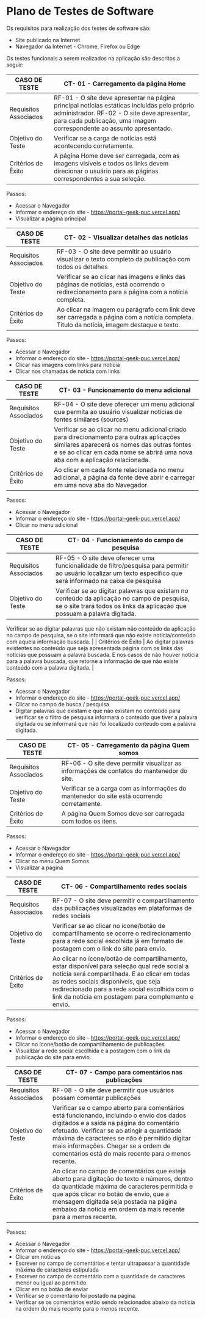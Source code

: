 # Plano de Testes de Software

Os requisitos para realização dos testes de software são:

- Site publicado na Internet
- Navegador da Internet - Chrome, Firefox ou Edge

Os testes funcionais a serem realizados na aplicação são descritos a seguir:

| CASO DE TESTE         | CT- 01 - Carregamento da página Home                                                                                                                                                                                |
| --------------------- | ------------------------------------------------------------------------------------------------------------------------------------------------------------------------------------------------------------------- |
| Requisitos Associados | RF-01 - O site deve apresentar na página principal notícias estáticas incluídas pelo próprio administrador. RF-02 - O site deve apresentar, para cada publicação, uma imagem correspondente ao assunto apresentado. |
| Objetivo do Teste     | Verificar se a carga de notícias está acontecendo corretamente.                                                                                                                                                     |
| Critérios de Êxito    | A página Home deve ser carregada, com as imagens visíveis e todos os links devem direcionar o usuário para as páginas correspondentes a sua seleção.                                                                |

Passos:

- Acessar o Navegador
- Informar o endereço do site - https://portal-geek-puc.vercel.app/
- Visualizar a página principal

| CASO DE TESTE         | CT- 02 - Visualizar detalhes das notícias                                                                                                   |
| --------------------- | ------------------------------------------------------------------------------------------------------------------------------------------- |
| Requisitos Associados | RF-03 - O site deve permitir ao usuário visualizar o texto completo da publicação com todos os detalhes                                     |
| Objetivo do Teste     | Verificar se ao clicar nas imagens e links das páginas de notícias, está ocorrendo o redirecionamento para a página com a notícia completa. |
| Critérios de Êxito    | Ao clicar na imagem ou parágrafo com link deve ser carregada a página com a notícia completa. Título da notícia, imagem destaque e texto.   |

Passos:

- Acessar o Navegador
- Informar o endereço do site - https://portal-geek-puc.vercel.app/
- Clicar nas imagens com links para notícia
- Clicar nos chamadas de notícia com links

| CASO DE TESTE         | CT- 03 - Funcionamento do menu adicional                                                                                                                                                                                  |
| --------------------- | ------------------------------------------------------------------------------------------------------------------------------------------------------------------------------------------------------------------------- |
| Requisitos Associados | RF-04 - O site deve oferecer um menu adicional que permita ao usuário visualizar notícias de fontes similares (sources)                                                                                                   |
| Objetivo do Teste     | Verificar se ao clicar no menu adicional criado para direcionamento para outras aplicações similares aparecerá os nomes das outras fontes e se ao clicar em cada nome se abrirá uma nova aba com a aplicação relacionada. |
| Critérios de Êxito    | Ao clicar em cada fonte relacionada no menu adicional, a página da fonte deve abrir e carregar em uma nova aba do Navegador.                                                                                              |

Passos:

- Acessar o Navegador
- Informar o endereço do site - https://portal-geek-puc.vercel.app/
- Clicar no menu adicional

| CASO DE TESTE         | CT- 04 - Funcionamento do campo de pesquisa                                                                                                                             |
| --------------------- | ----------------------------------------------------------------------------------------------------------------------------------------------------------------------- |
| Requisitos Associados | RF-05 - O site deve oferecer uma funcionalidade de filtro/pesquisa para permitir ao usuário localizar um texto específico que será informado na caixa de pesquisa       |
| Objetivo do Teste     | Verificar se ao digitar palavras que existam no conteúdo da aplicação no campo de pesquisa, se o site trará todos os links da aplicação que possuam a palavra digitada. |

Verificar se ao digitar palavras que não existam não conteúdo da aplicação no campo de pesquisa, se o site informará que não existe notícia/conteúdo com aquela informação buscada.
|
| Critérios de Êxito | Ao digitar palavras existentes no conteúdo que seja apresentada página com os links das notícias que possuam a palavra buscada. E nos casos de não houver notícia para a palavra buscada, que retorne a informação de que não existe conteúdo com a palavra digitada. |

Passos:

- Acessar o Navegador
- Informar o endereço do site - https://portal-geek-puc.vercel.app/
- Clicar no campo de busca / pesquisa
- Digitar palavras que existam e que não existam no conteúdo para verificar se o filtro de pesquisa informará o conteúdo que tiver a palavra digitada ou se informará que não foi localizado conteúdo com a palavra digitada.

| CASO DE TESTE         | CT- 05 - Carregamento da página Quem somos                                                 |
| --------------------- | ------------------------------------------------------------------------------------------ |
| Requisitos Associados | RF-06 - O site deve permitir visualizar as informações de contatos do mantenedor do site.  |
| Objetivo do Teste     | Verificar se a carga com as informações do mantenedor do site está ocorrendo corretamente. |
| Critérios de Êxito    | A página Quem Somos deve ser carregada com todos os itens.                                 |

Passos:

- Acessar o Navegador
- Informar o endereço do site - https://portal-geek-puc.vercel.app/
- Clicar no menu Quem Somos
- Visualizar a página

| CASO DE TESTE         | CT- 06 - Compartilhamento redes sociais                                                                                                                                                                                                                                                       |
| --------------------- | --------------------------------------------------------------------------------------------------------------------------------------------------------------------------------------------------------------------------------------------------------------------------------------------- |
| Requisitos Associados | RF-07 - O site deve permitir o compartilhamento das publicações visualizadas em plataformas de redes sociais                                                                                                                                                                                  |
| Objetivo do Teste     | Verificar se ao clicar no ícone/botão de compartilhamento se ocorre o redirecionamento para a rede social escolhida já em formato de postagem com o link do site para envio.                                                                                                                  |
| Critérios de Êxito    | Ao clicar no ícone/botão de compartilhamento, estar disponível para seleção qual rede social a notícia será compartilhada. E ao clicar em todas as redes sociais disponíveis, que seja redirecionado para a rede social escolhida com o link da notícia em postagem para complemento e envio. |

Passos:

- Acessar o Navegador
- Informar o endereço do site - https://portal-geek-puc.vercel.app/
- Clicar no ícone/botão de compartilhamento de publicações
- Visualizar a rede social escolhida e a postagem com o link da publicação do site para envio.

| CASO DE TESTE         | CT- 07 - Campo para comentários nas publicações                                                                                                                                                                                                                                                                                     |
| --------------------- | ----------------------------------------------------------------------------------------------------------------------------------------------------------------------------------------------------------------------------------------------------------------------------------------------------------------------------------- |
| Requisitos Associados | RF-08 - O site deve permitir que usuários possam comentar publicações                                                                                                                                                                                                                                                               |
| Objetivo do Teste     | Verificar se o campo aberto para comentários está funcionando, incluindo o envio dos dados digitados e a saída na página do comentário efetuado. Verificar se ao atingir a quantidade máxima de caracteres se não é permitido digitar mais informações. Chegar se a ordem de comentários está do mais recente para o menos recente. |
| Critérios de Êxito    | Ao clicar no campo de comentários que esteja aberto para digitação de texto e números, dentro da quantidade máxima de caracteres permitida e que após clicar no botão de envio, que a mensagem digitada seja postada na página embaixo da notícia em ordem da mais recente para a menos recente.                                    |

Passos:

- Acessar o Navegador
- Informar o endereço do site - https://portal-geek-puc.vercel.app/
- Clicar em notícias
- Escrever no campo de comentários e tentar ultrapassar a quantidade máxima de caracteres estipulada
- Escrever no campo de comentário com a quantidade de caracteres menor ou igual ao permitido.
- Clicar em no botão de enviar
- Verificar se o comentário foi postado na página.
- Verificar se os comentários estão sendo relacionados abaixo da notícia na ordem do mais recente para o menos recente.
